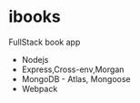 # ibooks
 FullStack book app

- Nodejs
- Express,Cross-env,Morgan
- MongoDB - Atlas, Mongoose
- Webpack
